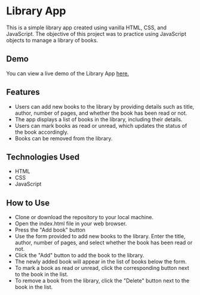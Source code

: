 # Library App

This is a simple library app created using vanilla HTML, CSS, and JavaScript. The objective of this project was to practice using JavaScript objects to manage a library of books.

## Demo

You can view a live demo of the Library App [here.](https://miguelgbandeira.github.io/library/)

## Features

- Users can add new books to the library by providing details such as title, author, number of pages, and whether the book has been read or not.
- The app displays a list of books in the library, including their details.
- Users can mark books as read or unread, which updates the status of the book accordingly.
- Books can be removed from the library.

## Technologies Used

- HTML
- CSS
- JavaScript

## How to Use

- Clone or download the repository to your local machine.
- Open the index.html file in your web browser.
- Press the "Add book" button
- Use the form provided to add new books to the library. Enter the title, author, number of pages, and select whether the book has been read or not.
- Click the "Add" button to add the book to the library.
- The newly added book will appear in the list of books below the form.
- To mark a book as read or unread, click the corresponding button next to the book in the list.
- To remove a book from the library, click the "Delete" button next to the book in the list.
